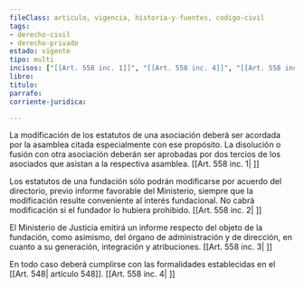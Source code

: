 ```yaml
---
fileClass: articulo, vigencia, historia-y-fuentes, codigo-civil
tags:
- derecho-civil
- derecho-privado
estado: vigente
tipo: multi
incisos: ["[[Art. 558 inc. 1]]", "[[Art. 558 inc. 4]]", "[[Art. 558 inc. 3]]", "[[Art. 558 inc. 2]]"]
libro:
titulo:
parrafo:
corriente-juridica:

---
```

La modificación de los estatutos de una asociación deberá ser acordada por la asamblea citada especialmente con ese propósito. La disolución o fusión con otra asociación deberán ser aprobadas por dos tercios de los asociados que asistan a la respectiva asamblea. [[Art. 558 inc. 1| ]]

Los estatutos de una fundación sólo podrán modificarse por acuerdo del directorio, previo informe favorable del Ministerio, siempre que la modificación resulte conveniente al interés fundacional. No cabrá modificación si el fundador lo hubiera prohibido. [[Art. 558 inc. 2| ]]

El Ministerio de Justicia emitirá un informe respecto del objeto de la fundación, como asimismo, del órgano de administración y de dirección, en cuanto a su generación, integración y atribuciones. [[Art. 558 inc. 3| ]]

En todo caso deberá cumplirse con las formalidades establecidas en el [[Art. 548| artículo 548]]. [[Art. 558 inc. 4| ]]